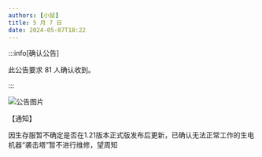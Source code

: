 ```yaml
---
authors: [小鼠]
title: 5 月 7 日
date: 2024-05-07T18:22
---
```


:::info[确认公告]

此公告要求 81 人确认收到。

:::

![公告图片](/anno/24050701.jpg)

【通知】

因生存服暂不确定是否在1.21版本正式版发布后更新，已确认无法正常工作的生电机器“袭击塔”暂不进行维修，望周知
